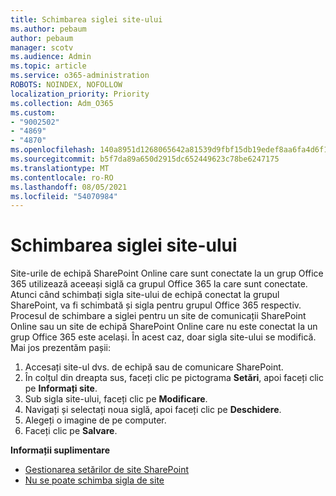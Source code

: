 ```yaml
---
title: Schimbarea siglei site-ului
ms.author: pebaum
author: pebaum
manager: scotv
ms.audience: Admin
ms.topic: article
ms.service: o365-administration
ROBOTS: NOINDEX, NOFOLLOW
localization_priority: Priority
ms.collection: Adm_O365
ms.custom:
- "9002502"
- "4869"
- "4870"
ms.openlocfilehash: 140a8951d1268065642a81539d9fbf15db19edef8aa6fa4d6f1fd809c843d109
ms.sourcegitcommit: b5f7da89a650d2915dc652449623c78be6247175
ms.translationtype: MT
ms.contentlocale: ro-RO
ms.lasthandoff: 08/05/2021
ms.locfileid: "54070984"
---
```

# <a name="change-site-logo"></a>Schimbarea siglei site-ului

Site-urile de echipă SharePoint Online care sunt conectate la un grup Office 365 utilizează aceeași siglă ca grupul Office 365 la care sunt conectate. Atunci când schimbați sigla site-ului de echipă conectat la grupul SharePoint, va fi schimbată și sigla pentru grupul Office 365 respectiv. Procesul de schimbare a siglei pentru un site de comunicații SharePoint Online sau un site de echipă SharePoint Online care nu este conectat la un grup Office 365 este același. În acest caz, doar sigla site-ului se modifică. Mai jos prezentăm pașii:

1. Accesați site-ul dvs. de echipă sau de comunicare SharePoint.
2. În colțul din dreapta sus, faceți clic pe pictograma **Setări**, apoi faceți clic pe **Informați site**.
3. Sub sigla site-ului, faceți clic pe **Modificare**.
4. Navigați și selectați noua siglă, apoi faceți clic pe **Deschidere**.
5. Alegeți o imagine de pe computer.
6. Faceți clic pe **Salvare**.

**Informații suplimentare**

- [Gestionarea setărilor de site SharePoint](https://support.office.com/article/manage-your-sharepoint-site-settings-8376034d-d0c7-446e-9178-6ab51c58df42)
- [Nu se poate schimba sigla de site](https://docs.microsoft.com/sharepoint/troubleshoot/sites/error-when-changing-o365-site-logo)

